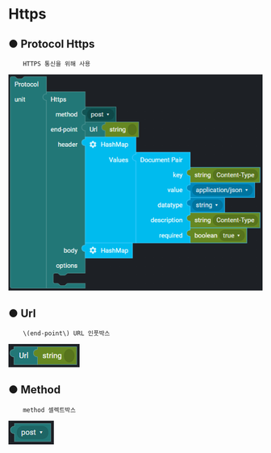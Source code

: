 # Https

## ● Protocol Https

        HTTPS 통신을 위해 사용

![](../../../.gitbook/assets/image%20%28110%29.png)

## ● Url

        \(end-point\) URL 인풋박스

![](../../../.gitbook/assets/image%20%2887%29.png)

## ● Method

        method 셀렉트박스

![type : post, get, put, delete, pahch](../../../.gitbook/assets/image%20%28138%29.png)




